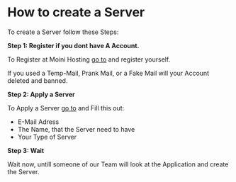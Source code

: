 # How to create a Server

To create a Server follow these Steps:

**Step 1: Register if you dont have A Account.**

To Register at Moini Hosting [go to](https://panel.moini-hosting.de/register) and register yourself.

If you used a Temp-Mail, Prank Mail, or a Fake Mail will your Account deleted and banned.

**Step 2: Apply a Server**

To Apply a Server [go to](https://moini-hosting.de/get-server) and Fill this out: 

- E-Mail Adress
- The Name, that the Server need to have
- Your Type of Server

**Step 3: Wait**

Wait now, untill someone of our Team will look at the Application and create the Server.